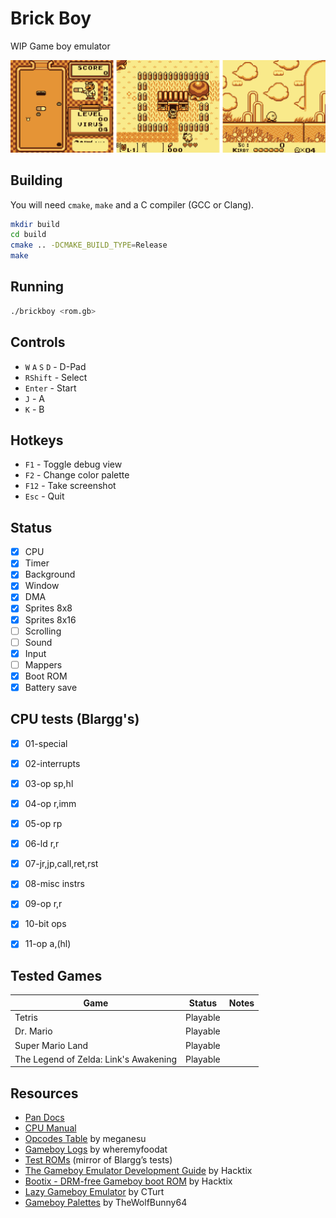 # Brick Boy

WIP Game boy emulator

![Screenshots](screenshots.png)

## Building

You will need `cmake`, `make` and a C compiler (GCC or Clang).

```bash
mkdir build
cd build
cmake .. -DCMAKE_BUILD_TYPE=Release
make
```

## Running

```bash
./brickboy <rom.gb>
```

## Controls

* `W` `A` `S` `D` - D-Pad
* `RShift` - Select
* `Enter` - Start
* `J` - A
* `K` - B

## Hotkeys

* `F1` - Toggle debug view
* `F2` - Change color palette
* `F12` - Take screenshot
* `Esc` - Quit

## Status

 * [x] CPU
 * [x] Timer
 * [x] Background
 * [x] Window
 * [x] DMA
 * [x] Sprites 8x8
 * [x] Sprites 8x16
 * [ ] Scrolling
 * [ ] Sound
 * [x] Input
 * [ ] Mappers
 * [x] Boot ROM
 * [x] Battery save

## CPU tests (Blargg's)

 - [x] 01-special
 - [x] 02-interrupts
 - [x] 03-op sp,hl
 - [x] 04-op r,imm
 - [x] 05-op rp
 - [x] 06-ld r,r
 - [x] 07-jr,jp,call,ret,rst
 - [x] 08-misc instrs
 - [x] 09-op r,r
 - [x] 10-bit ops
 - [x] 11-op a,(hl)


## Tested Games

| Game | Status | Notes |
|------|--------|-------|
| Tetris | Playable ||
| Dr. Mario | Playable ||
| Super Mario Land | Playable ||
| The Legend of Zelda: Link's Awakening | Playable ||

## Resources

- [Pan Docs](https://gbdev.io/pandocs/)
- [CPU Manual](http://marc.rawer.de/Gameboy/Docs/GBCPUman.pdf)
- [Opcodes Table](https://meganesu.github.io/generate-gb-opcodes/) by meganesu
- [Gameboy Logs](https://github.com/wheremyfoodat/Gameboy-logs) by wheremyfoodat
- [Test ROMs](https://github.com/retrio/gb-test-roms) (mirror of Blargg’s tests)
- [The Gameboy Emulator Development Guide](https://hacktix.github.io/GBEDG/) by Hacktix
- [Bootix - DRM-free Gameboy boot ROM](https://github.com/Hacktix/Bootix) by Hacktix
- [Lazy Gameboy Emulator](https://cturt.github.io/cinoop.html) by CTurt
- [Gameboy Palettes](https://www.deviantart.com/thewolfbunny64/gallery/69987002/game-boy-palettes) by TheWolfBunny64
